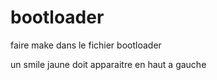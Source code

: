 # bootloader

faire make dans le fichier bootloader

un smile jaune doit apparaitre en haut a gauche 